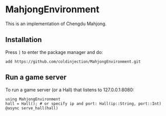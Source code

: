 # MahjongEnvironment
This is an implementation of Chengdu Mahjong.

## Installation
Press `]` to enter the package manager and do:

```
add https://github.com/coldinjection/MahjongEnvironment.git
```

## Run a game server
To run a game server (or a Hall) that listens to 127.0.0.1:8080:
```
using MahjongEnvironment
hall = Hall(); # or specify ip and port: Hall(ip::String, port::Int)
@async serve_hall(hall)
```